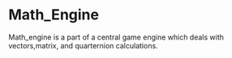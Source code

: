 # Math_Engine
Math_engine is a part of a central game engine which deals with vectors,matrix, and quarternion calculations.

